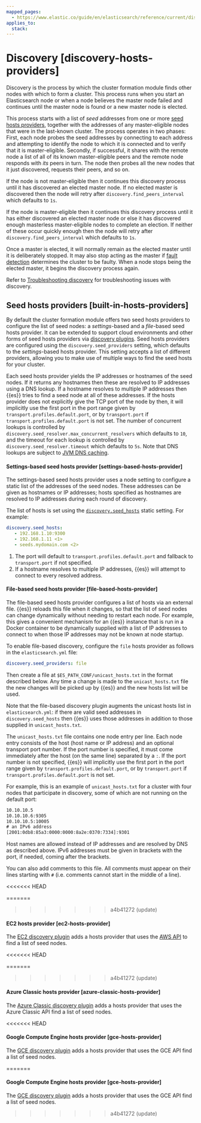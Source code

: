 ```yaml
---
mapped_pages:
  - https://www.elastic.co/guide/en/elasticsearch/reference/current/discovery-hosts-providers.html
applies_to:
  stack:
---
```


# Discovery [discovery-hosts-providers]

Discovery is the process by which the cluster formation module finds other nodes with which to form a cluster. This process runs when you start an Elasticsearch node or when a node believes the master node failed and continues until the master node is found or a new master node is elected.

This process starts with a list of *seed* addresses from one or more [seed hosts providers](#built-in-hosts-providers), together with the addresses of any master-eligible nodes that were in the last-known cluster. The process operates in two phases: First, each node probes the seed addresses by connecting to each address and attempting to identify the node to which it is connected and to verify that it is master-eligible. Secondly, if successful, it shares with the remote node a list of all of its known master-eligible peers and the remote node responds with *its* peers in turn. The node then probes all the new nodes that it just discovered, requests their peers, and so on.

If the node is not master-eligible then it continues this discovery process until it has discovered an elected master node. If no elected master is discovered then the node will retry after `discovery.find_peers_interval` which defaults to `1s`.

If the node is master-eligible then it continues this discovery process until it has either discovered an elected master node or else it has discovered enough masterless master-eligible nodes to complete an election. If neither of these occur quickly enough then the node will retry after `discovery.find_peers_interval` which defaults to `1s`.

Once a master is elected, it will normally remain as the elected master until it is deliberately stopped. It may also stop acting as the master if [fault detection](cluster-fault-detection.md) determines the cluster to be faulty. When a node stops being the elected master, it begins the discovery process again.

Refer to [Troubleshooting discovery](../../../troubleshoot/elasticsearch/discovery-troubleshooting.md) for troubleshooting issues with discovery.

## Seed hosts providers [built-in-hosts-providers]

By default the cluster formation module offers two seed hosts providers to configure the list of seed nodes: a *settings*-based and a *file*-based seed hosts provider. It can be extended to support cloud environments and other forms of seed hosts providers via [discovery plugins](elasticsearch://reference/elasticsearch-plugins/discovery-plugins.md). Seed hosts providers are configured using the `discovery.seed_providers` setting, which defaults to the *settings*-based hosts provider. This setting accepts a list of different providers, allowing you to make use of multiple ways to find the seed hosts for your cluster.

Each seed hosts provider yields the IP addresses or hostnames of the seed nodes. If it returns any hostnames then these are resolved to IP addresses using a DNS lookup. If a hostname resolves to multiple IP addresses then {{es}} tries to find a seed node at all of these addresses. If the hosts provider does not explicitly give the TCP port of the node by then, it will implicitly use the first port in the port range given by `transport.profiles.default.port`, or by `transport.port` if `transport.profiles.default.port` is not set. The number of concurrent lookups is controlled by `discovery.seed_resolver.max_concurrent_resolvers` which defaults to `10`, and the timeout for each lookup is controlled by `discovery.seed_resolver.timeout` which defaults to `5s`. Note that DNS lookups are subject to [JVM DNS caching](../../deploy/self-managed/networkaddress-cache-ttl.md).

#### Settings-based seed hosts provider [settings-based-hosts-provider]

The settings-based seed hosts provider uses a node setting to configure a static list of the addresses of the seed nodes. These addresses can be given as hostnames or IP addresses; hosts specified as hostnames are resolved to IP addresses during each round of discovery.

The list of hosts is set using the [`discovery.seed_hosts`](../../deploy/self-managed/important-settings-configuration.md#unicast.hosts) static setting. For example:

```yaml
discovery.seed_hosts:
   - 192.168.1.10:9300
   - 192.168.1.11 <1>
   - seeds.mydomain.com <2>
```

1. The port will default to `transport.profiles.default.port` and fallback to `transport.port` if not specified.
2. If a hostname resolves to multiple IP addresses, {{es}} will attempt to connect to every resolved address.

#### File-based seed hosts provider [file-based-hosts-provider]

The file-based seed hosts provider configures a list of hosts via an external file.  {{es}} reloads this file when it changes, so that the list of seed nodes can change dynamically without needing to restart each node. For example, this gives a convenient mechanism for an {{es}} instance that is run in a Docker container to be dynamically supplied with a list of IP addresses to connect to when those IP addresses may not be known at node startup.

To enable file-based discovery, configure the `file` hosts provider as follows in the `elasticsearch.yml` file:

```yaml
discovery.seed_providers: file
```

Then create a file at `$ES_PATH_CONF/unicast_hosts.txt` in the format described below. Any time a change is made to the `unicast_hosts.txt` file the new changes will be picked up by {{es}} and the new hosts list will be used.

Note that the file-based discovery plugin augments the unicast hosts list in `elasticsearch.yml`: if there are valid seed addresses in `discovery.seed_hosts` then {{es}} uses those addresses in addition to those supplied in `unicast_hosts.txt`.

The `unicast_hosts.txt` file contains one node entry per line. Each node entry consists of the host (host name or IP address) and an optional transport port number. If the port number is specified, it must come immediately after the host (on the same line) separated by a `:`. If the port number is not specified, {{es}} will implicitly use the first port in the port range given by `transport.profiles.default.port`, or by `transport.port` if `transport.profiles.default.port` is not set.

For example, this is an example of `unicast_hosts.txt` for a cluster with four nodes that participate in discovery, some of which are not running on the default port:

```txt
10.10.10.5
10.10.10.6:9305
10.10.10.5:10005
# an IPv6 address
[2001:0db8:85a3:0000:0000:8a2e:0370:7334]:9301
```

Host names are allowed instead of IP addresses and are resolved by DNS as described above. IPv6 addresses must be given in brackets with the port, if needed, coming after the brackets.

You can also add comments to this file. All comments must appear on their lines starting with `#` (i.e. comments cannot start in the middle of a line).

<<<<<<< HEAD

=======
>>>>>>> a4b41272 (update)
#### EC2 hosts provider [ec2-hosts-provider]

The [EC2 discovery plugin](elasticsearch://reference/elasticsearch-plugins/discovery-ec2.md) adds a hosts provider that uses the [AWS API](https://github.com/aws/aws-sdk-java) to find a list of seed nodes.

<<<<<<< HEAD

=======
>>>>>>> a4b41272 (update)
#### Azure Classic hosts provider [azure-classic-hosts-provider]

The [Azure Classic discovery plugin](elasticsearch://reference/elasticsearch-plugins/discovery-azure-classic.md) adds a hosts provider that uses the Azure Classic API find a list of seed nodes.

<<<<<<< HEAD

#### Google Compute Engine hosts provider [gce-hosts-provider]

The [GCE discovery plugin](elasticsearch://reference/elasticsearch-plugins/discovery-gce.md) adds a hosts provider that uses the GCE API find a list of seed nodes.


=======
#### Google Compute Engine hosts provider [gce-hosts-provider] 

The [GCE discovery plugin](asciidocalypse://docs/elasticsearch/docs/reference/elasticsearch-plugins/discovery-gce.md) adds a hosts provider that uses the GCE API find a list of seed nodes.
>>>>>>> a4b41272 (update)
